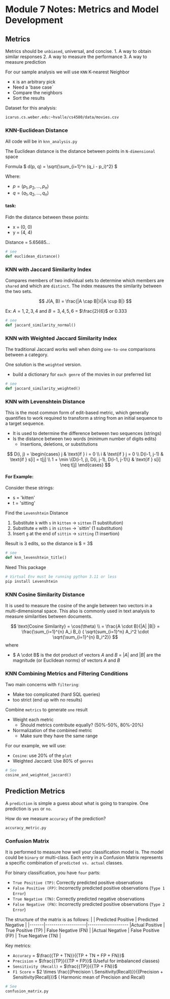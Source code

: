 # Module 7 Notes: Metrics and Model Development 

## Metrics

Metrics should be `unbiased`, universal, and concise.
    1. A way to obtain similar responses
    2. A way to measure the performance
    3. A way to measure prediction

For our sample analysis we will use `KNN` K-nearest Neighbor
- `K` is an arbitrary pick
- Need a 'base case`
- Compare the neighbors
- Sort the results 

Dataset for this analysis: 
``` bash
icarus.cs.weber.edu:~hvalle/cs4580/data/movies.csv
```

### KNN-Euclidean Distance

All code will be in `knn_analysis.py`

The Euclidean distance is the distance between points in `N-dimensional` space

Formula
$
d(p, q) = \sqrt{\sum_{i=1}^n (q_i - p_i)^2}
$

Where:
- $p = (p_1, p_2, \dots, p_n)$
- $q = (q_1, q_2, \dots, q_n)$

#### task:
Fidn the distance between these points:
- x = (0, 0)
- y = (4, 4)

Distance = 5.65685...

``` python
# see
def euclidean_distance()
```

### KNN with Jaccard Similarity Index
Compares members of two individual sets to determine which members are `shared` and which are `distinct`.
The index measures the similarity between the two sets.

$$
J(A, B) = \frac{|A \cap B|}{|A \cup B|}
$$

Ex: $A = {1, 2, 3, 4}$ and $B = {3, 4, 5, 6}$ = $\frac{2}{6}$ or $0.333$

``` python
# see
def jaccard_similarity_normal()
```

### KNN with Weighted Jaccard Similarity Index
The traditional Jaccard works well when doing `one-to-one` comparisons between a category.

One solution is the `weighted` version. 
- build a dictionary for `each genre` of the movies in our preferred list

``` python
# see
def jaccard_similarity_weighted()
```

### KNN with Levenshtein Distance
This is the most common form of edit-based metric, which generally quantifies to work required to transform
a string from an initial sequence to a target sequence.
- It is used to determine the difference between two sequences (strings)
- Is the distance between two words (minimum number of digits edits)
    - Insertions, deletions, or substitutions

$$
D(i, j) =
\begin{cases}
j & \text{if } i = 0 \\
i & \text{if } j = 0 \\
D(i-1, j-1) & \text{if } s[i] = t[j] \\
1 + \min \{D(i-1, j), D(i, j-1), D(i-1, j-1)\} & \text{if } s[i] \neq t[j]
\end{cases}
$$

#### For Example:
Consider these strings:
- s = 'kitten'
- t = 'sitting'

Find the `Levenshtein` Distance
1. Substitute `k` with `s` in `kitten` -> `sitten` (1 substitution)
2. Substitute `e` with `i` in `sitten` -> `sittin' (1 substitution)
3. Insert `g` at the end of `sittin` -> `sitting` (1 insertion)

Result is 3 edits, so the distance is $ = 3$

``` python
# see
def knn_levenshtein_title()
```

Need This package
```bash
# Virtual Env must be running python 3.11 or less
pip install Levenshtein
```

### KNN Cosine Similarity Distance
It is used to measure the cosine of the angle between two vectors in a multi-dimensional space.
This also is commonly used in text analysis to measure similarities between documents.

$$
\text{Cosine Similarity} = \cos(\theta)  \\
= \frac{A \cdot B}{|A| |B|} 
= \frac{\sum_{i=1}^{n} A_i B_i} { \sqrt{sum_{i=1}^n} A_i^2 \cdot \sqrt{\sum_{i=1}^{n} B_i^2}}
$$
where
- $ A \cdot B$ is the dot product of vectors $A$ and $B$
= $|A|$ and $|B|$ are the magnitude (or Euclidean norms) of vectors $A$ and $B$

### KNN Combining Metrics and Filtering Conditions
Two main concerns with `filtering`:
- Make too complicated (hard SQL queries)
- too strict (end up with no results)

Combine `metrics` to generate `one` result
- Weight each metric
    - Should metrics contribute equally? (50%-50%, 80%-20%)
- Normalization of the combined metric
    - Make sure they have the same range 

For our example, we will use:
- `Cosine`: use 20% of the `plot`
- Weighted Jaccard: Use 80% of `genres`

```python
# See 
cosine_and_weighted_jaccard()
```
## Prediction Metrics

A `prediction` is simple a guess about what is going to transpire. One prediction is `yes` or `no`.

How do we measure `accuracy` of the prediction?

```python
accuracy_metric.py
```

### Confusion Matrix
It is performed to measure how well your classification model is. The model could be `binary` or multi-class.
Each entry in a Confusion Matrix represents a specific combination of `predicted vs. actual` classes. 

For binary classification, you have `four` parts:
- `True Positive (TP)`: Correctly predicted positive observations
- `False Positive (FP)`: Incorrectly predicted positive observations (`Type 1 Error`)
- `True Negative (TN)`: Correctly predicted negative observations 
- `False Negative (FN)`: Incorrectly predicted positive observations (`Type 2 Error`)

The structure of the matrix is as follows:
|       | Predicted Positive | Predicted Negative |
|-------|--------------------|--------------------
|Actual Positive | True Positive (TP) | False Negative (FN) |
|Actual Negative | False Positive (FP) | True Negative (TN) |

Key metrics:
- `Accuracy` = $\frac{{TP + TN}}{{TP + TN + FP + FN}}$
- `Precision` = $\frac{{TP}}{{TP + FP}}$ (Useful for imbalanced classes)
- `Sensitivity (Recall)` = $\frac{{TP}}{{TP + FN}}$
- `F1 Score` = $2 \times \frac{{Precision \ Sensitivity(Recall)}}{{Precision + Sensitivity(Recall)}}$ ( Harmonic mean of Precision and Recall)

```python
# See
confusion_matrix.py
```


